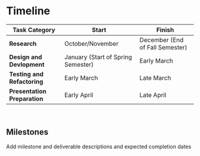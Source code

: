 # Timeline

| Task Category | Start | Finish |
| --- | --- | --- |
| **Research** | October/November | December (End of Fall Semester) |
| **Design and Devlopment** | January (Start of Spring Semester) | Early March |
| **Testing and Refactoring** | Early March | Late March | 
| **Presentation Preparation** | Early April | Late April |

<br>

## Milestones
Add milestone and deliverable descriptions and expected completion dates